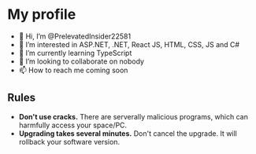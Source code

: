 
# My profile
- 👋 Hi, I’m @PrelevatedInsider22581
- 👀 I’m interested in ASP.NET, .NET, React JS, HTML, CSS, JS and C#
- 🌱 I’m currently learning TypeScript
- 💞️ I’m looking to collaborate on nobody
- 📫 How to reach me coming soon
## Rules
 - **Don't use cracks.** There are serverally malicious programs, which can harmfully access your space/PC.
 - **Upgrading takes several minutes.** Don't cancel the upgrade. It will rollback your software version.

<!---
W
--->
